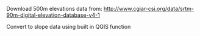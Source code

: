
Download 500m elevations data from:
http://www.cgiar-csi.org/data/srtm-90m-digital-elevation-database-v4-1

Convert to slope data using built in QGIS function
